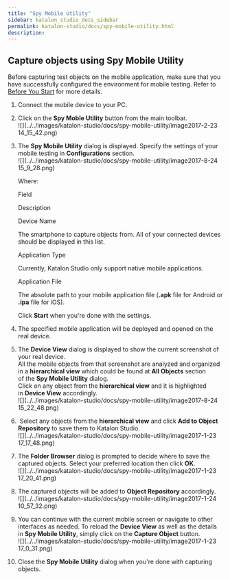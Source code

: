 ```yaml
---
title: "Spy Mobile Utility" 
sidebar: katalon_studio_docs_sidebar
permalink: katalon-studio/docs/spy-mobile-utility.html 
description: 
---
```

Capture objects using Spy Mobile Utility
----------------------------------------

Before capturing test objects on the mobile application, make sure that you have successfully configured the environment for mobile testing. Refer to [Before You Start](/display/KD/Before+You+Start) for more details.

1.  Connect the mobile device to your PC.  
      
    
2.  Click on the **Spy Moble Utility** button from the main toolbar.  
    ![](../../images/katalon-studio/docs/spy-mobile-utility/image2017-2-23 14_15_42.png)  
      
    
3.  The **Spy Mobile Utility** dialog is displayed. Specify the settings of your mobile testing in **Configurations** section.   
    ![](../../images/katalon-studio/docs/spy-mobile-utility/image2017-8-24 15_9_28.png)
    
    Where:
    
    Field
    
    Description
    
    Device Name
    
    The smartphone to capture objects from. All of your connected devices should be displayed in this list.
    
    Application Type
    
    Currently, Katalon Studio only support native mobile applications.
    
    Application File
    
    The absolute path to your mobile application file (**.apk** file for Android or **.ipa** file for iOS).
    
    Click **Start** when you're done with the settings.
    
4.  The specified mobile application will be deployed and opened on the real device.   
      
    
5.  The **Device View** dialog is displayed to show the current screenshot of your real device.   
    All the mobile objects from that screenshot are analyzed and organized in a **hierarchical view** which could be found at **All Objects** section of the **Spy Mobile Utility** dialog.  
    Click on any object from the **hierarchical view** and it is highlighted in **Device View** accordingly.  
    ![](../../images/katalon-studio/docs/spy-mobile-utility/image2017-8-24 15_22_48.png)  
      
    
6.   Select any objects from the **hierarchical view** and click **Add to Object Repository** to save them to Katalon Studio.  
    ![](../../images/katalon-studio/docs/spy-mobile-utility/image2017-1-23 17_17_48.png)  
      
    
7.  The **Folder Browser** dialog is prompted to decide where to save the captured objects. Select your preferred location then click **OK**.  
    ![](../../images/katalon-studio/docs/spy-mobile-utility/image2017-1-23 17_20_41.png)  
      
    
8.  The captured objects will be added to **Object Repository** accordingly.  
    ![](../../images/katalon-studio/docs/spy-mobile-utility/image2017-1-24 10_57_32.png)  
      
    
9.  You can continue with the current mobile screen or navigate to other interfaces as needed. To reload the **Device View** as well as the details in **Spy Mobile Utility**, simply click on the **Capture Object** button.  
    ![](../../images/katalon-studio/docs/spy-mobile-utility/image2017-1-23 17_0_31.png)  
      
    
10.  Close the **Spy Mobile Utility** dialog when you're done with capturing objects.